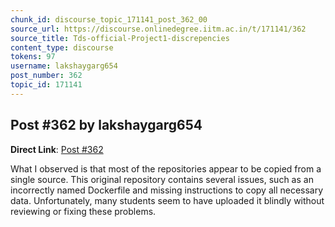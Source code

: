 ```yaml
---
chunk_id: discourse_topic_171141_post_362_00
source_url: https://discourse.onlinedegree.iitm.ac.in/t/171141/362
source_title: Tds-official-Project1-discrepencies
content_type: discourse
tokens: 97
username: lakshaygarg654
post_number: 362
topic_id: 171141
---
```


## Post #362 by lakshaygarg654

**Direct Link**: [Post #362](https://discourse.onlinedegree.iitm.ac.in/t/171141/362)

What I observed is that most of the repositories appear to be copied from a single source. This original repository contains several issues, such as an incorrectly named Dockerfile and missing instructions to copy all necessary data. Unfortunately, many students seem to have uploaded it blindly without reviewing or fixing these problems.
